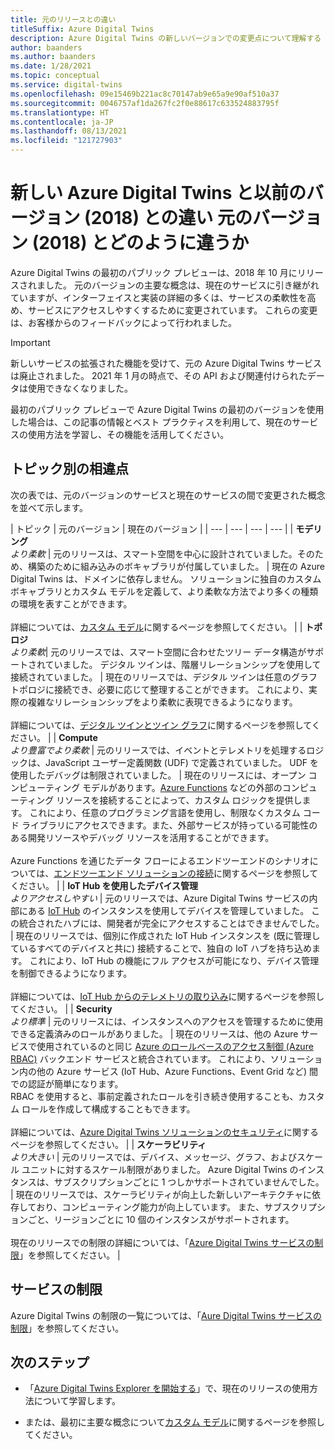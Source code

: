 ```yaml
---
title: 元のリリースとの違い
titleSuffix: Azure Digital Twins
description: Azure Digital Twins の新しいバージョンでの変更点について理解する
author: baanders
ms.author: baanders
ms.date: 1/28/2021
ms.topic: conceptual
ms.service: digital-twins
ms.openlocfilehash: 09e15469b221ac8c70147ab9e65a9e90af510a37
ms.sourcegitcommit: 0046757af1da267fc2f0e88617c633524883795f
ms.translationtype: HT
ms.contentlocale: ja-JP
ms.lasthandoff: 08/13/2021
ms.locfileid: "121727903"
---
```

# <a name="what-is-the-new-azure-digital-twins-how-is-it-different-from-the-original-version-2018"></a>新しい Azure Digital Twins と以前のバージョン (2018) との違い 元のバージョン (2018) とどのように違うか

Azure Digital Twins の最初のパブリック プレビューは、2018 年 10 月にリリースされました。 元のバージョンの主要な概念は、現在のサービスに引き継がれていますが、インターフェイスと実装の詳細の多くは、サービスの柔軟性を高め、サービスにアクセスしやすくするために変更されています。 これらの変更は、お客様からのフィードバックによって行われました。

> [!IMPORTANT]
> 新しいサービスの拡張された機能を受けて、元の Azure Digital Twins サービスは廃止されました。 2021 年 1 月の時点で、その API および関連付けられたデータは使用できなくなりました。

最初のパブリック プレビューで Azure Digital Twins の最初のバージョンを使用した場合は、この記事の情報とベスト プラクティスを利用して、現在のサービスの使用方法を学習し、その機能を活用してください。

## <a name="differences-by-topic"></a>トピック別の相違点

次の表では、元のバージョンのサービスと現在のサービスの間で変更された概念を並べて示します。

| トピック | 元のバージョン | 現在のバージョン |
| --- | --- | --- | --- |
| **モデリング**<br>*より柔軟* | 元のリリースは、スマート空間を中心に設計されていました。そのため、構築のために組み込みのボキャブラリが付属していました。 | 現在の Azure Digital Twins は、ドメインに依存しません。 ソリューションに独自のカスタム ボキャブラリとカスタム モデルを定義して、より柔軟な方法でより多くの種類の環境を表すことができます。<br><br>詳細については、[カスタム モデル](concepts-models.md)に関するページを参照してください。 |
| **トポロジ**<br>*より柔軟*| 元のリリースでは、スマート空間に合わせたツリー データ構造がサポートされていました。 デジタル ツインは、階層リレーションシップを使用して接続されていました。 | 現在のリリースでは、デジタル ツインは任意のグラフ トポロジに接続でき、必要に応じて整理することができます。 これにより、実際の複雑なリレーションシップをより柔軟に表現できるようになります。<br><br>詳細については、[デジタル ツインとツイン グラフ](concepts-twins-graph.md)に関するページを参照してください。 |
| **Compute**<br>*より豊富でより柔軟* | 元のリリースでは、イベントとテレメトリを処理するロジックは、JavaScript ユーザー定義関数 (UDF) で定義されていました。 UDF を使用したデバッグは制限されていました。 | 現在のリリースには、オープン コンピューティング モデルがあります。[Azure Functions](../azure-functions/functions-overview.md) などの外部のコンピューティング リソースを接続することによって、カスタム ロジックを提供します。 これにより、任意のプログラミング言語を使用し、制限なくカスタム コード ライブラリにアクセスできます。また、外部サービスが持っている可能性のある開発リソースやデバッグ リソースを活用することができます。<br><br>Azure Functions を通じたデータ フローによるエンドツーエンドのシナリオについては、[エンドツーエンド ソリューションの接続](tutorial-end-to-end.md)に関するページを参照してください。 |
| **IoT Hub を使用したデバイス管理**<br>*よりアクセスしやすい* | 元のリリースでは、Azure Digital Twins サービスの内部にある [IoT Hub](../iot-hub/about-iot-hub.md) のインスタンスを使用してデバイスを管理していました。 この統合されたハブには、開発者が完全にアクセスすることはできませんでした。 | 現在のリリースでは、個別に作成された IoT Hub インスタンスを (既に管理しているすべてのデバイスと共に) 接続することで、独自の IoT ハブを持ち込めます。 これにより、IoT Hub の機能にフル アクセスが可能になり、デバイス管理を制御できるようになります。<br><br>詳細については、[IoT Hub からのテレメトリの取り込み](how-to-ingest-iot-hub-data.md)に関するページを参照してください。 |
| **Security**<br>*より標準* | 元のリリースには、インスタンスへのアクセスを管理するために使用できる定義済みのロールがありました。 | 現在のリリースは、他の Azure サービスで使用されているのと同じ [Azure のロールベースのアクセス制御 (Azure RBAC)](../role-based-access-control/overview.md) バックエンド サービスと統合されています。 これにより、ソリューション内の他の Azure サービス (IoT Hub、Azure Functions、Event Grid など) 間での認証が簡単になります。<br>RBAC を使用すると、事前定義されたロールを引き続き使用することも、カスタム ロールを作成して構成することもできます。<br><br>詳細については、[Azure Digital Twins ソリューションのセキュリティ](concepts-security.md)に関するページを参照してください。 |
| **スケーラビリティ**<br>*より大きい* | 元のリリースでは、デバイス、メッセージ、グラフ、およびスケール ユニットに対するスケール制限がありました。 Azure Digital Twins のインスタンスは、サブスクリプションごとに 1 つしかサポートされていませんでした。  | 現在のリリースでは、スケーラビリティが向上した新しいアーキテクチャに依存しており、コンピューティング能力が向上しています。 また、サブスクリプションごと、リージョンごとに 10 個のインスタンスがサポートされます。<br><br>現在のリリースでの制限の詳細については、「[Azure Digital Twins サービスの制限](reference-service-limits.md)」を参照してください。 |

## <a name="service-limits"></a>サービスの制限

Azure Digital Twins の制限の一覧については、「[Aure Digital Twins サービスの制限](reference-service-limits.md)」を参照してください。

## <a name="next-steps"></a>次のステップ

* 「[Azure Digital Twins Explorer を開始する](quickstart-azure-digital-twins-explorer.md)」で、現在のリリースの使用方法について学習します。

* または、最初に主要な概念について[カスタム モデル](concepts-models.md)に関するページを参照してください。